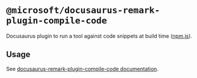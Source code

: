 # `@microsoft/docusaurus-remark-plugin-compile-code`

Docusaurus plugin to run a tool against code snippets at build time ([npm.js](https://www.npmjs.com/package/@microsoft/docusaurus-remark-plugin-compile-code)).

## Usage

See [docusaurus-remark-plugin-compile-code documentation](https://microsoft.github.io/docusaurus-plugins/docs/plugins/docusaurus-remark-plugin-compile-code/).
